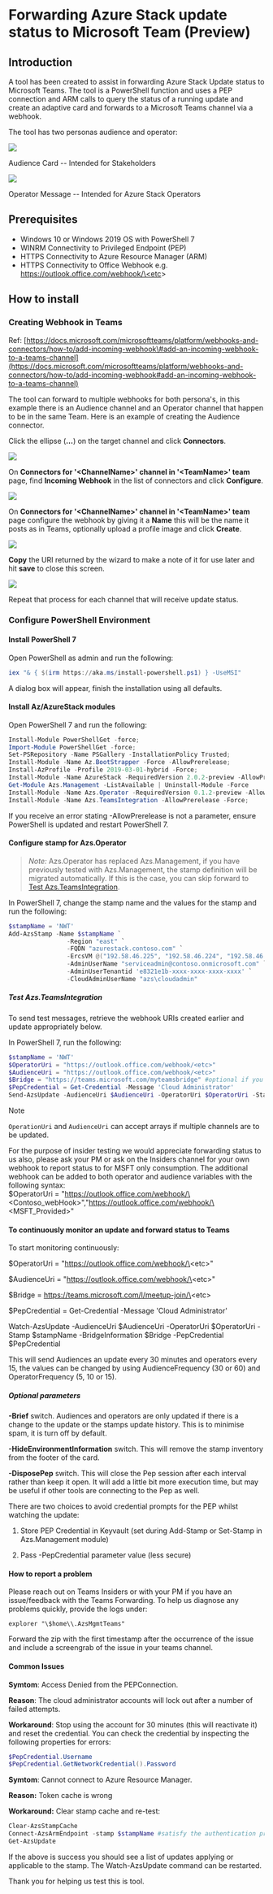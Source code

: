 # Forwarding Azure Stack update status to Microsoft Team (Preview)

## Introduction

A tool has been created to assist in forwarding Azure Stack Update status to Microsoft Teams. The tool is a PowerShell function and uses a PEP connection and ARM calls to query the status of a running update and create an adaptive card and forwards to a Microsoft Teams channel via a webhook.

The tool has two personas audience and operator:

![](media/a0c07d8dd7f40f8e12d99329e919a942.png)

Audience Card -- Intended for Stakeholders

![](media/54c48a2674900954d706c95cb2c56917.png)

Operator Message -- Intended for Azure Stack Operators

## Prerequisites

-   Windows 10 or Windows 2019 OS with PowerShell 7
-   WINRM Connectivity to Privileged Endpoint (PEP)
-   HTTPS Connectivity to Azure Resource Manager (ARM)
-   HTTPS Connectivity to Office Webhook e.g. [https://outlook.office.com/webhook/\<etc](https://outlook.office.com/webhook/%3cetc)\>

## How to install

### Creating Webhook in Teams

Ref: [https://docs.microsoft.com/microsoftteams/platform/webhooks-and-connectors/how-to/add-incoming-webhook\#add-an-incoming-webhook-to-a-teams-channel](https://docs.microsoft.com/microsoftteams/platform/webhooks-and-connectors/how-to/add-incoming-webhook#add-an-incoming-webhook-to-a-teams-channel)

The tool can forward to multiple webhooks for both persona's, in this example there is an Audience channel and an Operator channel that happen to be in the same Team. Here is an example of creating the Audience connector.

Click the ellipse (**…**) on the target channel and click **Connectors**.

![](media/1e971e701619226feafc28ec5ad21865.png)

On **Connectors for '\<ChannelName\>' channel in '\<TeamName\>' team** page, find **Incoming Webhook** in the list of connectors and click **Configure**.

![](media/53208febdb3c76719d20f23c4314d2aa.png)

On **Connectors for '\<ChannelName\>' channel in '\<TeamName\>' team** page configure the webhook by giving it a **Name** this will be the name it posts as in Teams, optionally upload a profile image and click **Create**.

![](media/5ed3e976e65edd76f307812127b369cd.png)

**Copy** the URI returned by the wizard to make a note of it for use later and hit **save** to close this screen.

![](media/c3a10236767c535de590bcb757f696da.png)

Repeat that process for each channel that will receive update status.

### Configure PowerShell Environment

#### Install PowerShell 7

Open PowerShell as admin and run the following:

```powershell  
iex "& { $(irm https://aka.ms/install-powershell.ps1) } -UseMSI"
```

A dialog box will appear, finish the installation using all defaults.

#### Install Az/AzureStack modules

Open PowerShell 7 and run the following:

```powershell
Install-Module PowerShellGet -force;
Import-Module PowerShellGet -force;
Set-PSRepository -Name PSGallery -InstallationPolicy Trusted;
Install-Module -Name Az.BootStrapper -Force -AllowPrerelease;
Install-AzProfile -Profile 2019-03-01-hybrid -Force;
Install-Module -Name AzureStack -RequiredVersion 2.0.2-preview -AllowPrerelease;
Get-Module Azs.Management -ListAvailable | Uninstall-Module -Force 
Install-Module -Name Azs.Operator -RequiredVersion 0.1.2-preview -AllowPrerelease -Force -AllowClobber;
Install-Module -Name Azs.TeamsIntegration -AllowPrerelease -Force;
```

If you receive an error stating -AllowPrerelease is not a parameter, ensure PowerShell is updated and restart PowerShell 7.

#### Configure stamp for Azs.Operator

>   *Note:* Azs.Operator has replaced Azs.Management, if you have previously tested with Azs.Management, the stamp definition will be migrated automatically. If this is the case, you can skip forward to [Test Azs.TeamsIntegration](#_Test_Azs.TeamsIntegration).

In PowerShell 7, change the stamp name and the values for the stamp and run the following:

```powershell
$stampName = 'NWT'
Add-AzsStamp -Name $stampName `
                -Region "east" `
                -FQDN "azurestack.contoso.com" `
                -ErcsVM @("192.58.46.225", "192.58.46.224", "192.58.46.226") `
                -AdminUserName "serviceadmin@contoso.onmicrosoft.com" `
                -AdminUserTenantid 'e8321e1b-xxxx-xxxx-xxxx-xxxx' `
                -CloudAdminUserName "azs\cloudadmin"
```

##### Test Azs.TeamsIntegration

To send test messages, retrieve the webhook URIs created earlier and update appropriately below.

In PowerShell 7, run the following:

```powershell
$stampName = 'NWT'
$OperatorUri = "https://outlook.office.com/webhook/<etc>"
$AudienceUri = "https://outlook.office.com/webhook/<etc>"
$Bridge = "https://teams.microsoft.com/myteamsbridge" #optional if you have a call you like people to know about.
$PepCredential = Get-Credential -Message 'Cloud Administrator'
Send-AzsUpdate -AudienceUri $AudienceUri -OperatorUri $OperatorUri -Stamp $stampName -BridgeInformation $Bridge -PepCredential $PepCredential

```

> [!NOTE]
> `OperationUri` and `AudienceUri` can accept arrays if multiple channels are to be updated.

For the purpose of insider testing we would appreciate forwarding status to us also, please ask your PM or ask on the Insiders channel for your own webhook to report status to for MSFT only consumption. The additional webhook can be added to both operator and audience variables with the following syntax:  
\$OperatorUri = "https://outlook.office.com/webhook/\<Contoso_webHook\>","https://outlook.office.com/webhook/\<MSFT_Provided\>"

#### To continuously monitor an update and forward status to Teams

To start monitoring continuously:

\$OperatorUri = "https://outlook.office.com/webhook/\<etc\>"

\$AudienceUri = "https://outlook.office.com/webhook/\<etc\>"

\$Bridge = https://teams.microsoft.com/l/meetup-join/\<etc\>

\$PepCredential = Get-Credential -Message 'Cloud Administrator'

Watch-AzsUpdate -AudienceUri \$AudienceUri -OperatorUri \$OperatorUri -Stamp \$stampName -BridgeInformation \$Bridge -PepCredential \$PepCredential

This will send Audiences an update every 30 minutes and operators every 15, the values can be changed by using AudienceFrequency (30 or 60) and OperatorFrequency (5, 10 or 15).

##### Optional parameters

**-Brief** switch. Audiences and operators are only updated if there is a change to the update or the stamps update history. This is to minimise spam, it is turn off by default.

**-HideEnvironmentInformation** switch. This will remove the stamp inventory from the footer of the card.

**-DisposePep** switch. This will close the Pep session after each interval rather than keep it open. It will add a little bit more execution time, but may be useful if other tools are connecting to the Pep as well.

There are two choices to avoid credential prompts for the PEP whilst watching the update:

1) Store PEP Credential in Keyvault (set during Add-Stamp or Set-Stamp in Azs.Management module)

2) Pass -PepCredential parameter value (less secure)

#### How to report a problem

Please reach out on Teams Insiders or with your PM if you have an issue/feedback with the Teams Forwarding. To help us diagnose any problems quickly, provide the logs under:

`explorer "\$home\\.AzsMgmtTeams"`

Forward the zip with the first timestamp after the occurrence of the issue and include a screengrab of the issue in your teams channel.

#### Common Issues

**Symtom**: Access Denied from the PEPConnection.

**Reason**: The cloud administrator accounts will lock out after a number of failed attempts.

**Workaround**: Stop using the account for 30 minutes (this will reactivate it) and reset the credential. You can check the credential by inspecting the following properties for errors:

```powershell
$PepCredential.Username
$PepCredential.GetNetworkCredential().Password 
```

**Symtom**: Cannot connect to Azure Resource Manager.

**Reason:** Token cache is wrong

**Workaround:** Clear stamp cache and re-test:

```powershell
Clear-AzsStampCache
Connect-AzsArmEndpoint -stamp $stampName #satisfy the authentication prompt
Get-AzsUpdate
```

If the above is success you should see a list of updates applying or applicable to the stamp. The Watch-AzsUpdate command can be restarted.

Thank you for helping us test this is tool.
